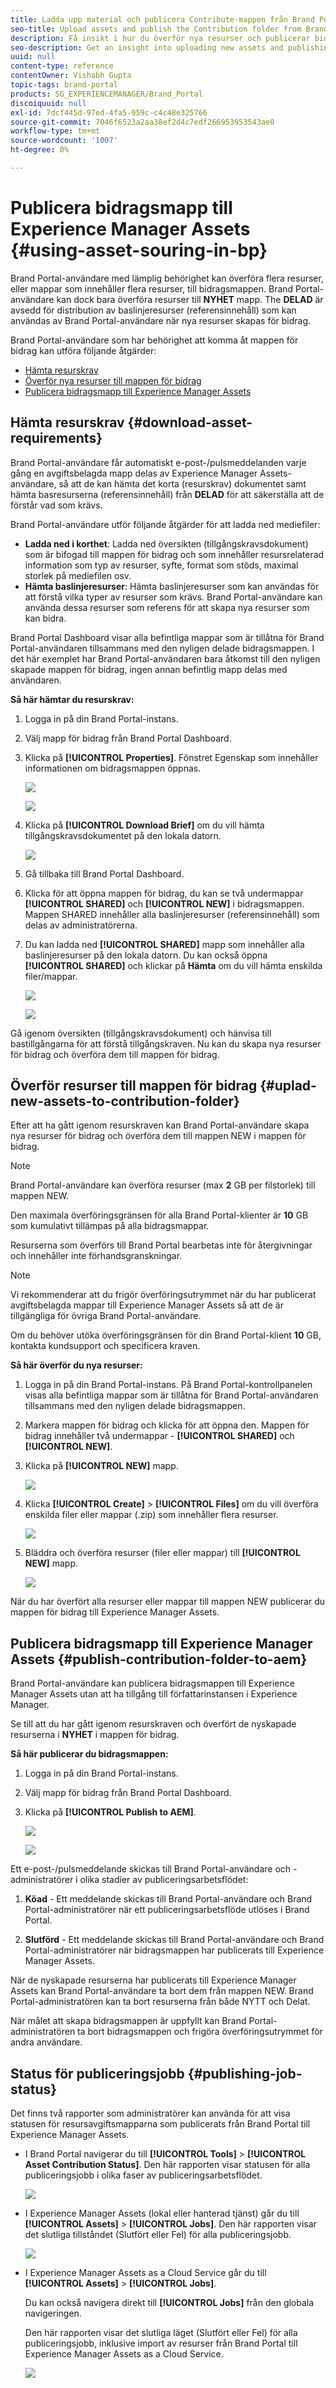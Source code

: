 ```yaml
---
title: Ladda upp material och publicera Contribute-mappen från Brand Portal till Experience Manager Assets
seo-title: Upload assets and publish the Contribution folder from Brand Portal to Experience Manager Assets
description: Få insikt i hur du överför nya resurser och publicerar bidragsmappen från Brand Portal till Experience Manager Assets.
seo-description: Get an insight into uploading new assets and publishing the contribution folder from Brand Portal to Experience Manager Assets.
uuid: null
content-type: reference
contentOwner: Vishabh Gupta
topic-tags: brand-portal
products: SG_EXPERIENCEMANAGER/Brand_Portal
discoiquuid: null
exl-id: 7dcf445d-97ed-4fa5-959c-c4c48e325766
source-git-commit: 7046f6523a2aa38ef2d4c7edf266953953543ae0
workflow-type: tm+mt
source-wordcount: '1007'
ht-degree: 0%

---
```


# Publicera bidragsmapp till Experience Manager Assets {#using-asset-souring-in-bp}

Brand Portal-användare med lämplig behörighet kan överföra flera resurser, eller mappar som innehåller flera resurser, till bidragsmappen. Brand Portal-användare kan dock bara överföra resurser till **NYHET** mapp. The **DELAD** är avsedd för distribution av baslinjeresurser (referensinnehåll) som kan användas av Brand Portal-användare när nya resurser skapas för bidrag.

Brand Portal-användare som har behörighet att komma åt mappen för bidrag kan utföra följande åtgärder:

* [Hämta resurskrav](#download-asset-requirements)
* [Överför nya resurser till mappen för bidrag](#uplad-new-assets-to-contribution-folder)
* [Publicera bidragsmapp till Experience Manager Assets](#publish-contribution-folder-to-aem)

## Hämta resurskrav {#download-asset-requirements}

Brand Portal-användare får automatiskt e-post-/pulsmeddelanden varje gång en avgiftsbelagda mapp delas av Experience Manager Assets-användare, så att de kan hämta det korta (resurskrav) dokumentet samt hämta basresurserna (referensinnehåll) från **DELAD** för att säkerställa att de förstår vad som krävs.

Brand Portal-användare utför följande åtgärder för att ladda ned mediefiler:

* **Ladda ned i korthet**: Ladda ned översikten (tillgångskravsdokument) som är bifogad till mappen för bidrag och som innehåller resursrelaterad information som typ av resurser, syfte, format som stöds, maximal storlek på mediefilen osv.
* **Hämta baslinjeresurser**: Hämta baslinjeresurser som kan användas för att förstå vilka typer av resurser som krävs. Brand Portal-användare kan använda dessa resurser som referens för att skapa nya resurser som kan bidra.

Brand Portal Dashboard visar alla befintliga mappar som är tillåtna för Brand Portal-användaren tillsammans med den nyligen delade bidragsmappen. I det här exemplet har Brand Portal-användaren bara åtkomst till den nyligen skapade mappen för bidrag, ingen annan befintlig mapp delas med användaren.

**Så här hämtar du resurskrav:**

1. Logga in på din Brand Portal-instans.
1. Välj mapp för bidrag från Brand Portal Dashboard.
1. Klicka på **[!UICONTROL Properties]**. Fönstret Egenskap som innehåller informationen om bidragsmappen öppnas.

   ![](assets/properties.png)

   ![](assets/download-asset-requirement2.png)

1. Klicka på **[!UICONTROL Download Brief]** om du vill hämta tillgångskravsdokumentet på den lokala datorn.

   ![](assets/download.png)

1. Gå tillbaka till Brand Portal Dashboard.
1. Klicka för att öppna mappen för bidrag, du kan se två undermappar **[!UICONTROL SHARED]** och **[!UICONTROL NEW]** i bidragsmappen. Mappen SHARED innehåller alla baslinjeresurser (referensinnehåll) som delas av administratörerna.
1. Du kan ladda ned **[!UICONTROL SHARED]** mapp som innehåller alla baslinjeresurser på den lokala datorn.
Du kan också öppna **[!UICONTROL SHARED]** och klickar på **Hämta** om du vill hämta enskilda filer/mappar.

   ![](assets/download.png)

   ![](assets/download-asset-requirement5.png)

Gå igenom översikten (tillgångskravsdokument) och hänvisa till bastillgångarna för att förstå tillgångskraven. Nu kan du skapa nya resurser för bidrag och överföra dem till mappen för bidrag.


## Överför resurser till mappen för bidrag {#uplad-new-assets-to-contribution-folder}

Efter att ha gått igenom resurskraven kan Brand Portal-användare skapa nya resurser för bidrag och överföra dem till mappen NEW i mappen för bidrag.

>[!NOTE]
>
>Brand Portal-användare kan överföra resurser (max **2** GB per filstorlek) till mappen NEW.
>
>Den maximala överföringsgränsen för alla Brand Portal-klienter är **10** GB som kumulativt tillämpas på alla bidragsmappar.
>
>Resurserna som överförs till Brand Portal bearbetas inte för återgivningar och innehåller inte förhandsgranskningar.

>[!NOTE]
>
>Vi rekommenderar att du frigör överföringsutrymmet när du har publicerat avgiftsbelagda mappar till Experience Manager Assets så att de är tillgängliga för övriga Brand Portal-användare.
>
>Om du behöver utöka överföringsgränsen för din Brand Portal-klient **10** GB, kontakta kundsupport och specificera kraven.


**Så här överför du nya resurser:**

1. Logga in på din Brand Portal-instans.
På Brand Portal-kontrollpanelen visas alla befintliga mappar som är tillåtna för Brand Portal-användaren tillsammans med den nyligen delade bidragsmappen.

1. Markera mappen för bidrag och klicka för att öppna den. Mappen för bidrag innehåller två undermappar - **[!UICONTROL SHARED]** och **[!UICONTROL NEW]**.

1. Klicka på **[!UICONTROL NEW]** mapp.

   ![](assets/upload-new-assets4.png)

1. Klicka **[!UICONTROL Create]** > **[!UICONTROL Files]** om du vill överföra enskilda filer eller mappar (.zip) som innehåller flera resurser.

   ![](assets/upload-new-assets5.png)

1. Bläddra och överföra resurser (filer eller mappar) till **[!UICONTROL NEW]** mapp.

   ![](assets/upload-asset4.png)

När du har överfört alla resurser eller mappar till mappen NEW publicerar du mappen för bidrag till Experience Manager Assets.


## Publicera bidragsmapp till Experience Manager Assets {#publish-contribution-folder-to-aem}

Brand Portal-användare kan publicera bidragsmappen till Experience Manager Assets utan att ha tillgång till författarinstansen i Experience Manager.

Se till att du har gått igenom resurskraven och överfört de nyskapade resurserna i **NYHET** i mappen för bidrag.

**Så här publicerar du bidragsmappen:**

1. Logga in på din Brand Portal-instans.

1. Välj mapp för bidrag från Brand Portal Dashboard.
1. Klicka på **[!UICONTROL Publish to AEM]**.

   ![](assets/export.png)

   ![](assets/publish-contribution-folder-to-aem1.png)

Ett e-post-/pulsmeddelande skickas till Brand Portal-användare och -administratörer i olika stadier av publiceringsarbetsflödet:

1. **Köad** - Ett meddelande skickas till Brand Portal-användare och Brand Portal-administratörer när ett publiceringsarbetsflöde utlöses i Brand Portal.

1. **Slutförd** - Ett meddelande skickas till Brand Portal-användare och Brand Portal-administratörer när bidragsmappen har publicerats till Experience Manager Assets.

När de nyskapade resurserna har publicerats till Experience Manager Assets kan Brand Portal-användare ta bort dem från mappen NEW. Brand Portal-administratören kan ta bort resurserna från både NYTT och Delat.

När målet att skapa bidragsmappen är uppfyllt kan Brand Portal-administratören ta bort bidragsmappen och frigöra överföringsutrymmet för andra användare.

## Status för publiceringsjobb {#publishing-job-status}

Det finns två rapporter som administratörer kan använda för att visa statusen för resursavgiftsmapparna som publicerats från Brand Portal till Experience Manager Assets.

* I Brand Portal navigerar du till **[!UICONTROL Tools]** > **[!UICONTROL Asset Contribution Status]**. Den här rapporten visar statusen för alla publiceringsjobb i olika faser av publiceringsarbetsflödet.

   ![](assets/contribution-folder-status.png)

* I Experience Manager Assets (lokal eller hanterad tjänst) går du till **[!UICONTROL Assets]** > **[!UICONTROL Jobs]**. Den här rapporten visar det slutliga tillståndet (Slutfört eller Fel) för alla publiceringsjobb.

   ![](assets/publishing-status.png)

* I Experience Manager Assets as a Cloud Service går du till **[!UICONTROL Assets]** > **[!UICONTROL Jobs]**.

   Du kan också navigera direkt till **[!UICONTROL Jobs]** från den globala navigeringen.

   Den här rapporten visar det slutliga läget (Slutfört eller Fel) för alla publiceringsjobb, inklusive import av resurser från Brand Portal till Experience Manager Assets as a Cloud Service.

   ![](assets/cloud-service-job-status.png)

<!--
>[!NOTE]
>
>Currently, no report is generated in AEM Assets as a Cloud Service for the Asset Sourcing workflow. 
-->
